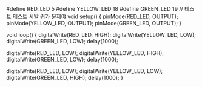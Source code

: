 #define RED_LED     5
#define YELLOW_LED  18
#define GREEN_LED   19
// 테스트 테스트 시발 뭐가 문제야
void setup() {
  pinMode(RED_LED, OUTPUT);
  pinMode(YELLOW_LED, OUTPUT);
  pinMode(GREEN_LED, OUTPUT);
}

void loop() {
  digitalWrite(RED_LED, HIGH);
  digitalWrite(YELLOW_LED, LOW);
  digitalWrite(GREEN_LED, LOW);
  delay(1000);

  digitalWrite(RED_LED, LOW);
  digitalWrite(YELLOW_LED, HIGH);
  digitalWrite(GREEN_LED, LOW);
  delay(1000);

  digitalWrite(RED_LED, LOW);
  digitalWrite(YELLOW_LED, LOW);
  digitalWrite(GREEN_LED, HIGH);
  delay(1000);
}